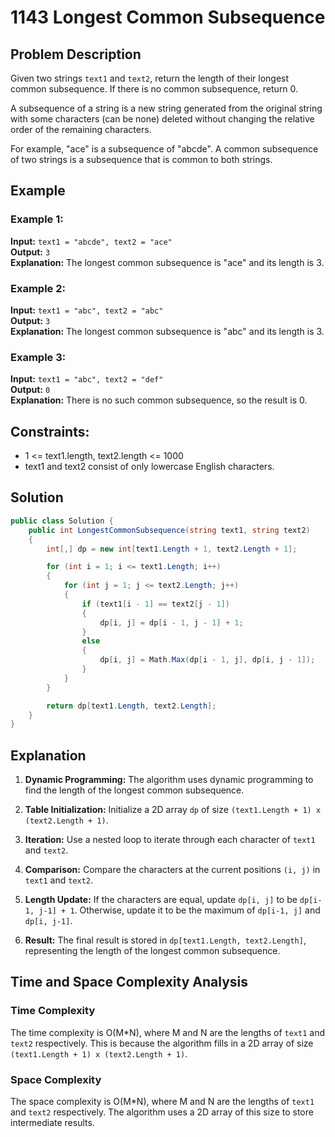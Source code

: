 # 1143 Longest Common Subsequence

## Problem Description

Given two strings `text1` and `text2`, return the length of their longest common subsequence. If there is no common subsequence, return 0.

A subsequence of a string is a new string generated from the original string with some characters (can be none) deleted without changing the relative order of the remaining characters.

For example, "ace" is a subsequence of "abcde". A common subsequence of two strings is a subsequence that is common to both strings.

## Example

### Example 1:

**Input:** `text1 = "abcde", text2 = "ace"`  
**Output:** `3`  
**Explanation:** The longest common subsequence is "ace" and its length is 3.

### Example 2:

**Input:** `text1 = "abc", text2 = "abc"`  
**Output:** `3`  
**Explanation:** The longest common subsequence is "abc" and its length is 3.

### Example 3:

**Input:** `text1 = "abc", text2 = "def"`  
**Output:** `0`  
**Explanation:** There is no such common subsequence, so the result is 0.

## Constraints:

- 1 <= text1.length, text2.length <= 1000
- text1 and text2 consist of only lowercase English characters.

## Solution

```csharp
public class Solution {
    public int LongestCommonSubsequence(string text1, string text2)
    {
        int[,] dp = new int[text1.Length + 1, text2.Length + 1];

        for (int i = 1; i <= text1.Length; i++)
        {
            for (int j = 1; j <= text2.Length; j++)
            {
                if (text1[i - 1] == text2[j - 1])
                {
                    dp[i, j] = dp[i - 1, j - 1] + 1;
                }
                else
                {
                    dp[i, j] = Math.Max(dp[i - 1, j], dp[i, j - 1]);
                }
            }
        }

        return dp[text1.Length, text2.Length];
    }
}
```

## Explanation

1. **Dynamic Programming:** The algorithm uses dynamic programming to find the length of the longest common subsequence.

2. **Table Initialization:** Initialize a 2D array `dp` of size `(text1.Length + 1) x (text2.Length + 1)`.

3. **Iteration:** Use a nested loop to iterate through each character of `text1` and `text2`.

4. **Comparison:** Compare the characters at the current positions `(i, j)` in `text1` and `text2`.

5. **Length Update:** If the characters are equal, update `dp[i, j]` to be `dp[i-1, j-1] + 1`. Otherwise, update it to be the maximum of `dp[i-1, j]` and `dp[i, j-1]`.

6. **Result:** The final result is stored in `dp[text1.Length, text2.Length]`, representing the length of the longest common subsequence.

## Time and Space Complexity Analysis

### Time Complexity

The time complexity is O(M*N), where M and N are the lengths of `text1` and `text2` respectively. This is because the algorithm fills in a 2D array of size `(text1.Length + 1) x (text2.Length + 1)`.

### Space Complexity

The space complexity is O(M*N), where M and N are the lengths of `text1` and `text2` respectively. The algorithm uses a 2D array of this size to store intermediate results.
